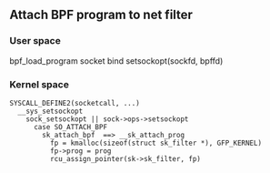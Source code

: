 ## Attach BPF program to net filter

### User space
bpf_load_program
socket
bind
setsockopt(sockfd, bpffd)
### Kernel space

```
SYSCALL_DEFINE2(socketcall, ...)
  __sys_setsockopt
    sock_setsockopt || sock->ops->setsockopt
      case SO_ATTACH_BPF
        sk_attach_bpf  ==> __sk_attach_prog
          fp = kmalloc(sizeof(struct sk_filter *), GFP_KERNEL)
          fp->prog = prog
          rcu_assign_pointer(sk->sk_filter, fp)
```
